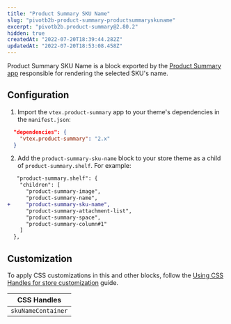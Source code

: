 ```yaml
---
title: "Product Summary SKU Name"
slug: "pivotb2b-product-summary-productsummaryskuname"
excerpt: "pivotb2b.product-summary@2.80.2"
hidden: true
createdAt: "2022-07-20T18:39:44.282Z"
updatedAt: "2022-07-20T18:53:08.458Z"
---
```

Product Summary SKU Name is a block exported by the [Product Summary app](https://developers.vtex.com/vtex-developer-docs/docs/vtex-product-summary) responsible for rendering the selected SKU's name.

## Configuration

1. Import the `vtex.product-summary` app to your theme's dependencies in the `manifest.json`:

```json
  "dependencies": {
    "vtex.product-summary": "2.x"
  }
```

2. Add the `product-summary-sku-name` block to your store theme as a child of `product-summary.shelf`. For example:

```diff
   "product-summary.shelf": {
    "children": [
      "product-summary-image",
      "product-summary-name",
+     "product-summary-sku-name",
      "product-summary-attachment-list",
      "product-summary-space",
      "product-summary-column#1"
    ]
  },
```

## Customization

To apply CSS customizations in this and other blocks, follow the [Using CSS Handles for store customization](https://developers.vtex.com/vtex-developer-docs/docs/vtex-io-documentation-using-css-handles-for-store-customization) guide.

| CSS Handles        |
| ------------------ |
| `skuNameContainer` |
